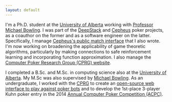 ```yaml
---
layout: default
---
```

I'm a Ph.D. student at the [University of Alberta](https://www.ualberta.ca/) working with [Professor Michael Bowling](https://webdocs.cs.ualberta.ca/~bowling/). I was part of the [DeepStack](https://www.deepstack.ai) and [Cepheus](http://poker.srv.ualberta.ca/) poker projects, as a coauthor on the former and as a software engineer on the latter. Specifically, I manage [Cepheus's public match interface](http://poker-play.srv.ualberta.ca/) that I also wrote. I'm now working on broadening the applicability of game theoretic algorithms, particularly by making connections to safe reinforcement learning and incorporating function approximation. I also manage the [Computer Poker Research Group (CPRG) website](http://poker.cs.ualberta.ca/).

I completed a B.Sc. and M.Sc. in computing science also at the [University of Alberta](https://www.ualberta.ca/). My M.Sc was also supervised by [Michael Bowling](https://webdocs.cs.ualberta.ca/~bowling/). As an undergraduate, I worked with the [CPRG](http://poker.cs.ualberta.ca/) to create an [open-source web interface to play against poker bots](https://github.com/dmorrill10/acpc_poker_gui_client) and to develop the 1st-place 3-player Kuhn poker entry in the 2014 [Annual Computer Poker Competition (ACPC)](http://www.computerpokercompetition.org/).
